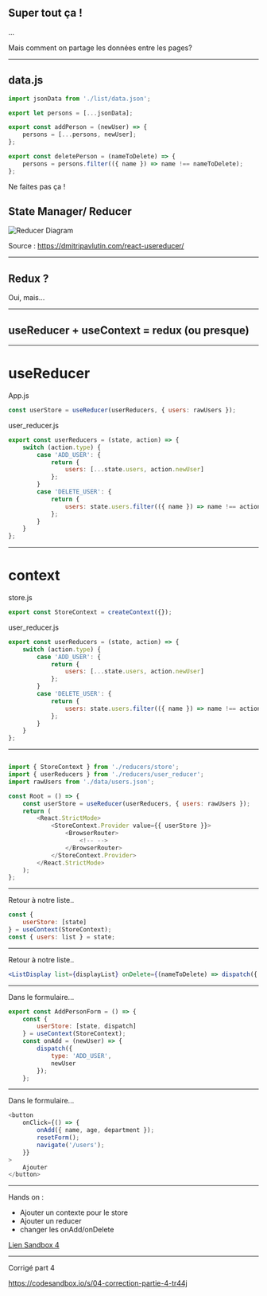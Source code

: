 ## Super tout ça !

...

Mais comment on partage les données entre les pages?

---

## data.js

```javascript
import jsonData from './list/data.json';

export let persons = [...jsonData];

export const addPerson = (newUser) => {
    persons = [...persons, newUser];
};

export const deletePerson = (nameToDelete) => {
    persons = persons.filter(({ name }) => name !== nameToDelete);
};
```

Ne faites pas ça !


## State Manager/ Reducer

![Reducer Diagram](https://dmitripavlutin.com/5c33affee33e7c40e73028fb48a8367b/diagram.svg) <!-- .element: style="padding:16px;background-color:white;border-radius:8px" -->

Source : https://dmitripavlutin.com/react-usereducer/

<!-- .element: style="font-size:16px" -->

---

## Redux ?

Oui, mais...

---

## useReducer + useContext = redux (ou presque)

---

# useReducer

App.js

```javascript
const userStore = useReducer(userReducers, { users: rawUsers });
```

user_reducer.js

```javascript
export const userReducers = (state, action) => {
    switch (action.type) {
        case 'ADD_USER': {
            return {
                users: [...state.users, action.newUser]
            };
        }
        case 'DELETE_USER': {
            return {
                users: state.users.filter(({ name }) => name !== action.nameToDelete)
            };
        }
    }
};
```

---

# context

store.js

```javascript
export const StoreContext = createContext({});
```

user_reducer.js

```javascript
export const userReducers = (state, action) => {
    switch (action.type) {
        case 'ADD_USER': {
            return {
                users: [...state.users, action.newUser]
            };
        }
        case 'DELETE_USER': {
            return {
                users: state.users.filter(({ name }) => name !== action.nameToDelete)
            };
        }
    }
};
```

---

```javascript

import { StoreContext } from './reducers/store';
import { userReducers } from './reducers/user_reducer';
import rawUsers from './data/users.json';

const Root = () => {
    const userStore = useReducer(userReducers, { users: rawUsers });
    return (
        <React.StrictMode>
            <StoreContext.Provider value={{ userStore }}>
                <BrowserRouter>
                    <!-- -->
                </BrowserRouter>
            </StoreContext.Provider>
        </React.StrictMode>
    );
};
```

---

Retour à notre liste..

```javascript
const {
    userStore: [state]
} = useContext(StoreContext);
const { users: list } = state;
```

---

Retour à notre liste..

```jsx
<ListDisplay list={displayList} onDelete={(nameToDelete) => dispatch({ type: 'DELETE_USER', nameToDelete })} />
```

---

Dans le formulaire...

```javascript
export const AddPersonForm = () => {
    const {
        userStore: [state, dispatch]
    } = useContext(StoreContext);
    const onAdd = (newUser) => {
        dispatch({
            type: 'ADD_USER',
            newUser
        });
    };

```

---

Dans le formulaire...

```javascript
<button
    onClick={() => {
        onAdd({ name, age, department });
        resetForm();
        navigate('/users');
    }}
>
    Ajouter
</button>
```
---

Hands on :

* Ajouter un contexte pour le store
* Ajouter un reducer
* changer les onAdd/onDelete

[Lien Sandbox 4](https://codesandbox.io/s/correction-partie-3-0uxl8)


---

Corrigé part 4

https://codesandbox.io/s/04-correction-partie-4-tr44j